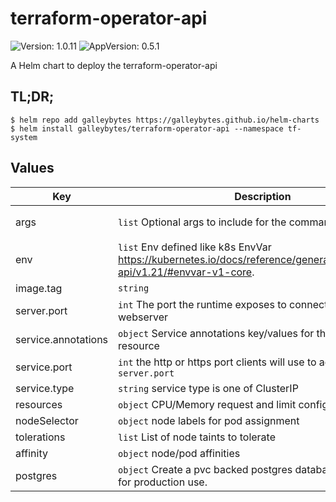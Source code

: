 # terraform-operator-api

![Version: 1.0.11](https://img.shields.io/badge/Version-1.0.11-informational?style=flat-square) ![AppVersion: 0.5.1](https://img.shields.io/badge/AppVersion-0.5.1-informational?style=flat-square)

A Helm chart to deploy the terraform-operator-api

## TL;DR;

```console
$ helm repo add galleybytes https://galleybytes.github.io/helm-charts
$ helm install galleybytes/terraform-operator-api --namespace tf-system
```

## Values

| Key | Description | Default |
|---|---|---|
| args | `list` Optional args to include for the command | `["use-service-host"]` |
| env | `list` Env defined like k8s EnvVar https://kubernetes.io/docs/reference/generated/kubernetes-api/v1.21/#envvar-v1-core. | `[]` |
| image.tag | `string`  | `"0.5.1"` |
| server.port | `int` The port the runtime exposes to connect to the webserver | `5555` |
| service.annotations | `object` Service annotations key/values for the service resource | `{}` |
| service.port | `int` the http or https port clients will use to access the `server.port` | `80` |
| service.type | `string` service type is one of ClusterIP | LoadBalancer | NodePort | `"ClusterIP"` |
| resources | `object` CPU/Memory request and limit configuration | `{}` |
| nodeSelector | `object` node labels for pod assignment | `{}` |
| tolerations | `list` List of node taints to tolerate | `[]` |
| affinity | `object` node/pod affinities | `{}` |
| postgres | `object` Create a pvc backed postgres database. Not suitable for production use. | `enabled=false` |
